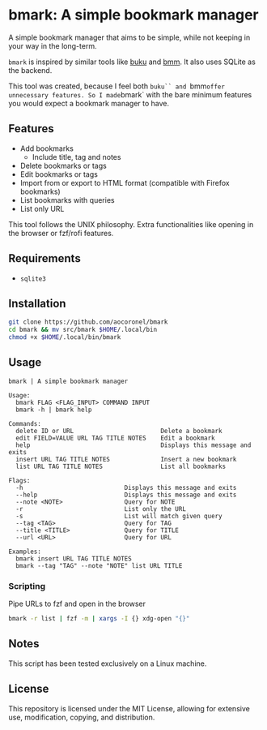 # bmark: A simple bookmark manager

A simple bookmark manager that aims to be simple, while not keeping in your way in the long-term.

`bmark` is inspired by similar tools like [buku](https://github.com/jarun/buku) and [bmm](https://github.com/dhth/bmm). It also uses SQLite as the backend.

This tool was created, because I feel both `buku`` and `bmm`offer unnecessary features. So I made`bmark` with the bare minimum features you would expect a bookmark manager to have.

## Features

- Add bookmarks
  - Include title, tag and notes
- Delete bookmarks or tags
- Edit bookmarks or tags
- Import from or export to HTML format (compatible with Firefox bookmarks)
- List bookmarks with queries
- List only URL

This tool follows the UNIX philosophy. Extra functionalities like opening in the browser or fzf/rofi features.

## Requirements

- `sqlite3`

## Installation

```bash
git clone https://github.com/aocoronel/bmark
cd bmark && mv src/bmark $HOME/.local/bin
chmod +x $HOME/.local/bin/bmark
```

## Usage

```
bmark | A simple bookmark manager

Usage:
  bmark FLAG <FLAG_INPUT> COMMAND INPUT
  bmark -h | bmark help

Commands:
  delete ID or URL                        Delete a bookmark
  edit FIELD=VALUE URL TAG TITLE NOTES    Edit a bookmark
  help                                    Displays this message and exits
  insert URL TAG TITLE NOTES              Insert a new bookmark
  list URL TAG TITLE NOTES                List all bookmarks

Flags:
  -h                            Displays this message and exits
  --help                        Displays this message and exits
  --note <NOTE>                 Query for NOTE
  -r                            List only the URL
  -s                            List will match given query
  --tag <TAG>                   Query for TAG
  --title <TITLE>               Query for TITLE
  --url <URL>                   Query for URL

Examples:
  bmark insert URL TAG TITLE NOTES
  bmark --tag "TAG" --note "NOTE" list URL TITLE
```

### Scripting

Pipe URLs to fzf and open in the browser

```bash
bmark -r list | fzf -m | xargs -I {} xdg-open "{}"
```

## Notes

This script has been tested exclusively on a Linux machine.

## License

This repository is licensed under the MIT License, allowing for extensive use, modification, copying, and distribution.

